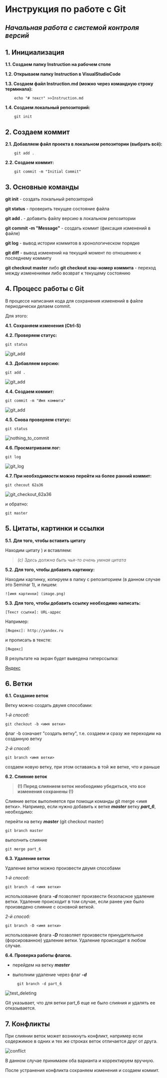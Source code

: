 # Инструкция по работе с Git 
## *Начальная работа с системой контроля версий*

## 1. Инициализация

**1.1. Создаем папку Instruction на рабочем столе**

**1.2. Открываем папку Instruction в VisualStudioCode**

**1.3. Создаем файл Instruction.md (можно через командную строку терминала):**

        echo "# текст" >>Instruction.md
**1.4. Создаем локальный репозиторий:**

        git init

## 2. Создаем коммит

**2.1. Добавляем файл проекта в локальном репозитории (выбрать всё):**

        git add . 
**2.2. Создаем коммит:**

        git commit -m "Initial Commit"

## 3. Основные команды

**git init** - создать локальный репозиторий

**git status** - проверить текущее состояние файла

**git add .** - добавить файлу версию в локальном репозитории

**git commit -m "Message"** - создать коммит (фиксация изменений в файле)


**git log** - вывод истории коммитов в хронологическом порядке

**git diff** - вывод изменений на текущий момент по отношению к последнему коммиту

**git checkout master** либо **git checkout хэш-номер коммита** -  переход между изменениями либо возврат к текущему состоянию

## 4. Процесс работы с Git

В процессе написания кода для сохранения изменений в файле периодически делаем commit. 

Для этого:

**4.1. Сохраняем изменения (Ctrl-S)**

**4.2. Проверяем статус:**

    git status

![git_add](git_status.png)

**4.3. Добавляем версию:**

    git add .


![git_add](git_add.png)

**4.4. Создаем коммит:**

    git commit -m "Имя коммита"


![git_add](git_commit2.png)

**4.5. Снова проверяем статус:**

    git status  


![nothing_to_commit](nothing_to_commit.png)

**4.6. Просматриваем лог:**

    git log


![git_log](git_log.png)

**4.7. При необходимости можно перейти на более ранний коммит:**

    git checout 62a36


![git_checkout_62a36](checkout_62a36.png)

и обратно:

    git master


## 5. Цитаты, картинки и ссылки

**5.1. Для того, чтобы вставить цитату**

Находим цитату ) и вставляем:

> *(с) Здесь должна быть чья-то очень умная цитата*


**5.2. Для того, чтобы добавить картинку:** 

Находим картинку, копируем в папку с репозиторием (в данном случае это Seminar 1), и пишем:

    ![имя картинки] (image.png)

**5.3. Для того, чтобы добавить ссылку необходимо написать:**

    [Текст ссылки]: URL-адрес

Например:

    [Яндекс]: http://yandex.ru

[Яндекс]: http://yandex.ru

и прописать в тексте:

    [Яндекс]

В результате на экран будет выведена гиперссылка:

[Яндекс]

## 6. Ветки

**6.1. Создание веток**

Ветку можно создать двумя способами:

*1-й способ:*

    git checkout -b <имя ветки>

   флаг -b означает "создать ветку", т.е. создаем и сразу же переходим на созданную ветку

*2-й способ:*

    git branch <имя ветки>

   создаем новую ветку, при этом оставаясь в той же ветке, что и раньше

**6.2. Слияние веток**


> **(!) Перед слиянием веток необходимо убедиться, что все изменения сохранены (!)** 

Слияние веток выполняется при помощи команды git merge <имя ветки>.
    Например, если нужно добавить к ветке **_master_** ветку **_part_6_**, необходимо:
    
перейти на ветку **_master_** (git checkout master)

    git branch master

   выполнить слияние
        
    git merge part_6

**6.3. Удаление ветки**

Удаление ветки можно произвести двумя способами

_1-й способ:_
        
    git branch -d <имя ветки>

использование флага **_-d_** позволяет произвести безопасное удаление ветки. Удаление происходит в том случае, если ранее уже было произведено слияние с основной веткой.

   _2-й способ:_
        
    git branch -D <имя ветки>

использование флага **_-D_** позволяет произвести принудительное (форсированное) удаление ветки. Удаление происходит в любом случае.

**6.4. Проверка работы флагов.** 

+ перейдем на ветку **_master_**
* выполним удаление через флаг **_-d_**

        
        git branch -d part_6
                

![test_deleting](test_deleting.png)

Git указывает, что для ветки part_6 еще не было слияния и удалять ее отказывается.

## 7. Конфликты

При слиянии веток может возникнуть конфликт, например если содержимое в одних и тех же строках веток отличается друг от друга.

![conflict](conflict.png)

В данном случае принимаем оба варианта и корректируем вручную.

После устранения конфликта сохраняем изменения и создаем коммит.
